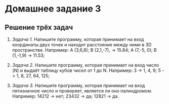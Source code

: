 # Домашнее задание 3

## Решение трёх задач

1. *Задача 1.* Напишите программу, которая принимает на вход координаты двух точек и находит расстояние между ними в 3D пространстве. Например:
A (3,6,8); B (2,1,-7), -> 15.84;
A (7,-5, 0); B (1,-1,9) -> 11.53;

2. *Задача 2.* Напишите программу, которая принимает на вход число (N) и выдаёт таблицу кубов чисел от 1 до N. Например:
3 -> 1, 4, 9;
5 -> 1, 8, 27, 64, 125;

3. *Задача 3.* Напишите программу, которая принимает на вход пятизначное число и проверяет, является ли оно палиндромом. Например:
14212 -> нет;
23432 -> да;
12821 -> да.